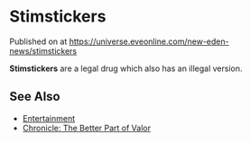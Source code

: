 # Stimstickers
Published on  at https://universe.eveonline.com/new-eden-news/stimstickers

**Stimstickers** are a legal drug which also has an illegal version.

See Also
--------

-   [Entertainment](entertainment)
-   [Chronicle: The Better Part of Valor](2sAV2FFyk2nrjhjOPPCgIE)
